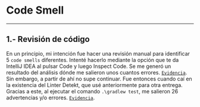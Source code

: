 # Code Smell

---

## 1.- Revisión de código

En un principio, mi intención fue hacer una revisión manual para identificar 5 `code smells` diferentes. Intenté hacerlo mediante la opción que te da IntelliJ IDEA al pulsar Code y luego Inspect Code. Se me generó un resultado del análisis dónde me salieron unos cuantos errores. [`Evidencia`](https://github.com/moraalees/TaskManagerEntornos/blob/cristian/images/codeSmells/Captura%20de%20pantalla%202025-05-20%20165626.png). Sin embargo, a partir de ahí no supe continuar. Fue entonces cuando caí en la existencia del Linter Detekt, que usé anteriormente para otra entrega. Gracias a este, al ejecutar el comando `.\gradlew test`, me salieron 26 advertencias y/o errores. [`Evidencia`](https://github.com/moraalees/TaskManagerEntornos/blob/cristian/images/codeSmells/Captura%20de%20pantalla%202025-05-20%20171510.png).

